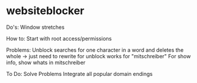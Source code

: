 # websiteblocker
Do's:
  Window stretches
  
How to:
  Start with root access/permissions
  
Problems: Unblock searches for one character in a word and deletes the whole -> just need to rewrite for unblock works for "mitschreiber"
          For show info, show whats in mitschreiber

To Do: 
           Solve Problems
           Integrate all popular domain endings
